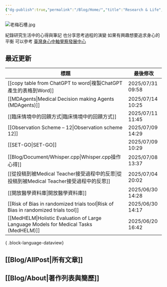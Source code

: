 ```yaml
---
{"dg-publish":true,"permalink":"/Blog/Home/","title":"Research & Life","contentClasses":"cards","tags":["blog","gardenEntry"],"created":"2023-02-16T00:00:00.000Z","updated":"2024-05-17T10:41"}
---
```



![老梅石槽.jpg](/img/user/Blog/images/%E8%80%81%E6%A2%85%E7%9F%B3%E6%A7%BD.jpg)

紀錄研究生活中的心得與筆記
也分享思考過程的演變
如果有興趣想要追求身心的平衡
可以參考 [臺灣身心中軸覺察發展中心](https://bmaa.tw)

## 最近更新

| 標題                                                                                       | 最後修改              |
| ---------------------------------------------------------------------------------------- | ----------------- |
| [[copy table from ChatGPT to word\|複製ChatGPT產生的表格到Word]]                              | 2025/07/31  09:58 |
| [[MDAgents\|Medical Decision making Agents (MDAgents)]]                               | 2025/07/14  10:25 |
| [[臨床情境中的回饋方式\|臨床情境中的回饋方式]]                                                            | 2025/07/11  11:45 |
| [[Observation Scheme – 12\|Observation scheme 12]]                                    | 2025/07/09  14:29 |
| [[SET-GO\|SET-GO]]                                                                    | 2025/07/09  10:29 |
| [[Blog/Document/Whisper.cpp\|Whisper.cpp操作心得]]                                        | 2025/07/08  13:37 |
| [[從投稿到被Medical Teacher接受過程中的反思\|從投稿到被Medical Teacher接受過程中的反思]]                        | 2025/07/04  20:02 |
| [[開放醫學資料庫\|開放醫學資料庫]]                                                                  | 2025/06/30  14:28 |
| [[Risk of Bias in randomized trials tool\|Risk of Bias in randomized trials tool]]    | 2025/06/30  14:17 |
| [[MedHELM\|Holistic Evaluation of Large Language Models for Medical Tasks (MedHELM)]] | 2025/06/20  16:42 |

{ .block-language-dataview}

## [[Blog/AllPost\|所有文章]]

## [[Blog/About\|著作列表與簡歷]]
